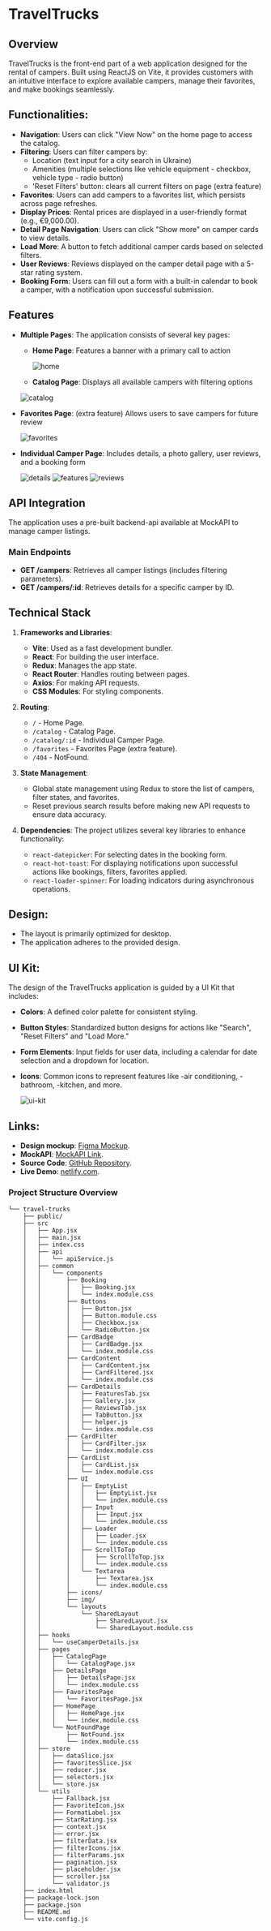 # TravelTrucks

## Overview

TravelTrucks is the front-end part of a web application designed for the rental
of campers. Built using ReactJS on Vite, it provides customers with an
intuitive interface to explore available campers, manage their favorites, and
make bookings seamlessly.

## Functionalities:

- **Navigation**: Users can click "View Now" on the home page to access the
  catalog.
- **Filtering**: Users can filter campers by:
  - Location (text input for a city search in Ukraine)
  - Amenities (multiple selections like vehicle equipment - checkbox, vehicle
    type - radio button)
  - 'Reset Filters' button: clears all current filters on page (extra feature)
- **Favorites**: Users can add campers to a favorites list, which persists
  across page refreshes.
- **Display Prices**: Rental prices are displayed in a user-friendly format
  (e.g., €9,000.00).
- **Detail Page Navigation**: Users can click "Show more" on camper cards to
  view details.
- **Load More**: A button to fetch additional camper cards based on selected
  filters.
- **User Reviews**: Reviews displayed on the camper detail page with a 5-star
  rating system.
- **Booking Form**: Users can fill out a form with a built-in calendar to book a
  camper, with a notification upon successful submission.

## Features

- **Multiple Pages**: The application consists of several key pages:

  - **Home Page**: Features a banner with a primary call to action

    ![home](https://drive.google.com/uc?id=1B-7d0i0eGazATI6Obp04pKbspLlQEuo9)
    

  - **Catalog Page**: Displays all available campers with filtering options

  ![catalog](https://drive.google.com/uc?id=1Mvawz7XLUhDZXecLlUm4IxeyerAA9gWP)

- **Favorites Page**: (extra feature) Allows users to save campers for future review

  ![favorites](https://drive.google.com/uc?id=1M4jIcWm0xrKP278KrfYZ56gpVdp5xZsF)

- **Individual Camper Page**: Includes details, a photo gallery, user reviews, and a booking form

  ![details](https://drive.google.com/uc?id=1ZdIU6iyE9PPFTuRlG7XAldQM6wft8Hi1)
  ![features](https://drive.google.com/uc?id=1wZgl1csYVjkSYH3dhe6Dtya3TxyA_96o)
  ![reviews](https://drive.google.com/uc?id=1sxKs9jzeJxCNPqbUU5VBgTGyyZMHU_4Q)

## API Integration

The application uses a pre-built backend-api available at MockAPI to manage
camper listings.

### Main Endpoints

- **GET /campers**: Retrieves all camper listings (includes filtering
  parameters).
- **GET /campers/:id**: Retrieves details for a specific camper by ID.

## Technical Stack

1. **Frameworks and Libraries**:

   - **Vite**: Used as a fast development bundler.
   - **React**: For building the user interface.
   - **Redux**: Manages the app state.
   - **React Router**: Handles routing between pages.
   - **Axios**: For making API requests.
   - **CSS Modules**: For styling components.

2. **Routing**:

   - `/` - Home Page.
   - `/catalog` - Catalog Page.
   - `/catalog/:id` - Individual Camper Page.
   - `/favorites` - Favorites Page (extra feature).
   - `/404` - NotFound.

3. **State Management**:

   - Global state management using Redux to store the list of campers, filter
     states, and favorites.
   - Reset previous search results before making new API requests to ensure data
     accuracy.

4. **Dependencies**: The project utilizes several key libraries to enhance
   functionality:
   - `react-datepicker`: For selecting dates in the booking form.
   - `react-hot-toast`: For displaying notifications upon successful actions 
     like bookings, filters, favorites applied.
   - `react-loader-spinner`: For loading indicators during asynchronous
     operations.

## Design:

- The layout is primarily optimized for desktop.
- The application adheres to the provided design.

## UI Kit:

The design of the TravelTrucks application is guided by a UI Kit that includes:

- **Colors**: A defined color palette for consistent styling.
- **Button Styles**: Standardized button designs for actions like "Search", "Reset Filters" and
  "Load More."
- **Form Elements**: Input fields for user data, including a calendar for date
  selection and a dropdown for location.
- **Icons**: Common icons to represent features like -air conditioning, -bathroom,
  -kitchen, and more.

  
  ![ui-kit](https://drive.google.com/uc?id=1sTK3as_cnqiaCIzxcLcJKWLwp9OxLXg6)

## Links:

- **Design mockup**:
  [Figma Mockup](https://www.figma.com/design/6vTbzaB3EPgOreQz2jOJJe/Campers?node-id=0-1&t=wWUj9PeSd7v1KZ5q-1).
- **MockAPI**:
  [MockAPI Link](https://66b1f8e71ca8ad33d4f5f63e.mockapi.io/campers).
- **Source Code**: [GitHub Repository](https://github.com/dm-zhuk/test-task-reactjs).
- **Live Demo**: [netlify.com](.netlify.app).

### Project Structure Overview

```
└── travel-trucks
    ├── public/
    ├── src
    │   ├── App.jsx
    │   ├── main.jsx
    │   ├── index.css
    │   ├── api
    │   │   └── apiService.js
    │   ├── common
    │   │   └── components
    │   │       ├── Booking
    │   │       │   ├── Booking.jsx
    │   │       │   └── index.module.css
    │   │       ├── Buttons
    │   │       │   ├── Button.jsx
    │   │       │   ├── Button.module.css
    │   │       │   ├── Checkbox.jsx
    │   │       │   └── RadioButton.jsx
    │   │       ├── CardBadge
    │   │       │   ├── CardBadge.jsx
    │   │       │   └── index.module.css
    │   │       ├── CardContent
    │   │       │   ├── CardContent.jsx
    │   │       │   ├── CardFiltered.jsx
    │   │       │   └── index.module.css
    │   │       ├── CardDetails
    │   │       │   ├── FeaturesTab.jsx
    │   │       │   ├── Gallery.jsx
    │   │       │   ├── ReviewsTab.jsx
    │   │       │   ├── TabButton.jsx
    │   │       │   ├── helper.js
    │   │       │   └── index.module.css
    │   │       ├── CardFilter
    │   │       │   ├── CardFilter.jsx
    │   │       │   └── index.module.css
    │   │       ├── CardList
    │   │       │   ├── CardList.jsx
    │   │       │   └── index.module.css
    │   │       ├── UI
    │   │       │   ├── EmptyList
    │   │       │   │   ├── EmptyList.jsx
    │   │       │   │   └── index.module.css
    │   │       │   ├── Input
    │   │       │   │   ├── Input.jsx
    │   │       │   │   └── index.module.css
    │   │       │   ├── Loader
    │   │       │   │   ├── Loader.jsx
    │   │       │   │   └── index.module.css
    │   │       │   ├── ScrollToTop
    │   │       │   │   ├── ScrollToTop.jsx
    │   │       │   │   └── index.module.css
    │   │       │   └── Textarea
    │   │       │       ├── Textarea.jsx
    │   │       │       └── index.module.css
    │   │       ├── icons/
    │   │       ├── img/
    │   │       └── layouts
    │   │           └── SharedLayout
    │   │               ├── SharedLayout.jsx
    │   │               └── SharedLayout.module.css
    │   ├── hooks
    │   │   └── useCamperDetails.jsx
    │   ├── pages
    │   │   ├── CatalogPage
    │   │   │   └── CatalogPage.jsx
    │   │   ├── DetailsPage
    │   │   │   ├── DetailsPage.jsx
    │   │   │   └── index.module.css
    │   │   ├── FavoritesPage
    │   │   │   └── FavoritesPage.jsx
    │   │   ├── HomePage
    │   │   │   ├── HomePage.jsx
    │   │   │   └── index.module.css
    │   │   └── NotFoundPage
    │   │       ├── NotFound.jsx
    │   │       └── index.module.css
    │   ├── store
    │   │   ├── dataSlice.jsx
    │   │   ├── favoritesSlice.jsx
    │   │   ├── reducer.jsx
    │   │   ├── selectors.jsx
    │   │   └── store.jsx
    │   └── utils
    │       ├── Fallback.jsx
    │       ├── FavoriteIcon.jsx
    │       ├── FormatLabel.jsx
    │       ├── StarRating.jsx
    │       ├── context.jsx
    │       ├── error.jsx
    │       ├── filterData.jsx
    │       ├── filterIcons.jsx
    │       ├── filterParams.jsx
    │       ├── pagination.jsx
    │       ├── placeholder.jsx
    │       ├── scroller.jsx
    │       └── validator.js
    ├── index.html
    ├── package-lock.json
    ├── package.json
    ├── README.md
    └── vite.config.js
```
